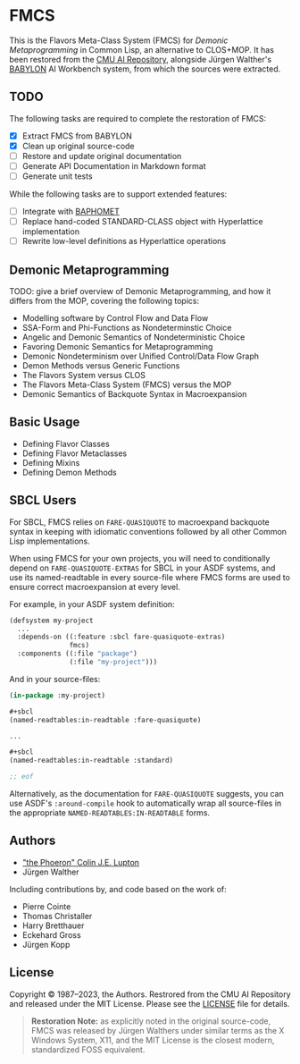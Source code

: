 # FMCS

This is the Flavors Meta-Class System (FMCS) for _Demonic Metaprogramming_ in Common Lisp, an alternative to CLOS+MOP. It has been restored from the [CMU AI Repository][CMUAIREPO], alongside Jürgen Walther's [BABYLON][] AI Workbench system, from which the sources were extracted.

## TODO

The following tasks are required to complete the restoration of FMCS:

- [x] Extract FMCS from BABYLON
- [x] Clean up original source-code
- [ ] Restore and update original documentation
- [ ] Generate API Documentation in Markdown format
- [ ] Generate unit tests

While the following tasks are to support extended features:

- [ ] Integrate with [BAPHOMET][]
- [ ] Replace hand-coded STANDARD-CLASS object with Hyperlattice implementation
- [ ] Rewrite low-level definitions as Hyperlattice operations

## Demonic Metaprogramming

TODO: give a brief overview of Demonic Metaprogramming, and how it differs from the MOP, covering the following topics:

- Modelling software by Control Flow and Data Flow
- SSA-Form and Phi-Functions as Nondeterminstic Choice
- Angelic and Demonic Semantics of Nondeterministic Choice
- Favoring Demonic Semantics for Metaprogramming
- Demonic Nondeterminism over Unified Control/Data Flow Graph
- Demon Methods versus Generic Functions
- The Flavors System versus CLOS
- The Flavors Meta-Class System (FMCS) versus the MOP
- Demonic Semantics of Backquote Syntax in Macroexpansion

## Basic Usage

- Defining Flavor Classes
- Defining Flavor Metaclasses
- Defining Mixins
- Defining Demon Methods

## SBCL Users

For SBCL, FMCS relies on `FARE-QUASIQUOTE` to macroexpand backquote syntax in keeping with idiomatic conventions followed by all other Common Lisp implementations.

When using FMCS for your own projects, you will need to conditionally depend on `FARE-QUASIQUOTE-EXTRAS` for SBCL in your ASDF systems, and use its named-readtable in every source-file where FMCS forms are used to ensure correct macroexpansion at every level.

For example, in your ASDF system definition:

```lisp
(defsystem my-project
  ...
  :depends-on ((:feature :sbcl fare-quasiquote-extras)
               fmcs)
  :components ((:file "package")
               (:file "my-project")))
```

And in your source-files:

```lisp
(in-package :my-project)

#+sbcl
(named-readtables:in-readtable :fare-quasiquote)

...

#+sbcl
(named-readtables:in-readtable :standard)

;; eof
```

Alternatively, as the documentation for `FARE-QUASIQUOTE` suggests, you can use ASDF's `:around-compile` hook to automatically wrap all source-files in the appropriate `NAMED-READTABLES:IN-READTABLE` forms.

## Authors

- ["the Phoeron" Colin J.E. Lupton][@thephoeron]
- Jürgen Walther

Including contributions by, and code based on the work of:

- Pierre Cointe
- Thomas Christaller
- Harry Bretthauer
- Eckehard Gross
- Jürgen Kopp

## License

Copyright &copy; 1987&ndash;2023, the Authors. Restrored from the CMU AI Repository and released under the MIT License. Please see the [LICENSE](LICENSE) file for details.

> **Restoration Note:** as explicitly noted in the original source-code, FMCS
> was released by Jürgen Walthers under similar terms as the X Windows System,
> X11, and the MIT License is the closest modern, standardized FOSS equivalent.

[BABYLON]: https://github.com/thephoeron/babylon
[BAPHOMET]: https://github.com/thephoeron/baphomet
[CMUAIREPO]: https://www.cs.cmu.edu/afs/cs.cmu.edu/project/ai-repository/ai/0.html
[@thephoeron]: https://github.com/thephoeron
